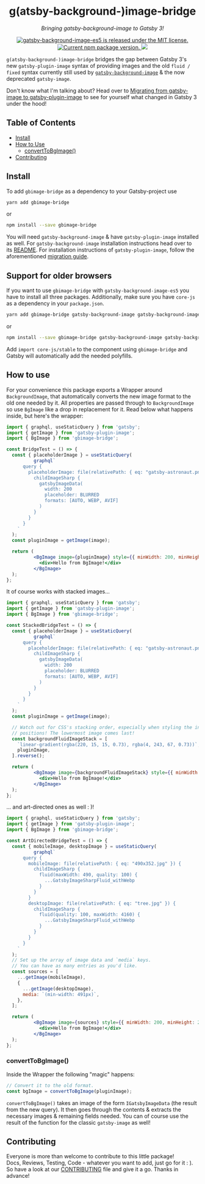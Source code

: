 <h1 align="center">
  g(atsby-background-)image-bridge
</h1>
<p align="center">
  <i>Bringing gatsby-background-image to Gatsby 3!</i>
</p>
<p align="center">
  <a href="https://github.com/timhagn/gatsby-background-image/blob/main/LICENSE">
    <img src="https://img.shields.io/badge/license-MIT-blue.svg" alt="gatsby-background-image-es5 is released under the MIT license." />
  </a>
  <a href="https://www.npmjs.org/package/gbimage-bridge">
    <img src="https://img.shields.io/npm/v/gbimage-bridge.svg" alt="Current npm package version." />
  </a>
  <a href="https://codecov.io/gh/timhagn/gatsby-background-image">
    <img src="https://codecov.io/gh/timhagn/gatsby-background-image/branch/main/graph/badge.svg" />
  </a>
</p>

`g(atsby-background-)image-bridge` bridges the gap between Gatsby 3's new
`gatsby-plugin-image` syntax of providing images and the old
`fluid / fixed` syntax currently still used by
[`gatsby-background-image`](https://github.com/timhagn/gatsby-background-image)
& the now deprecated `gatsby-image`.

Don't know what I'm talking about? Head over to
[Migrating from gatsby-image to gatsby-plugin-image](https://www.gatsbyjs.com/docs/reference/release-notes/image-migration-guide/)
to see for yourself what changed in Gatsby 3 under the hood!

## Table of Contents

- [Install](#install)
- [How to Use](#how-to-use)
  - [convertToBgImage()](#converttobgimage)
- [Contributing](#contributing)

## Install

To add `gbimage-bridge` as a dependency to your Gatsby-project use

```bash
yarn add gbimage-bridge
```

or

```bash
npm install --save gbimage-bridge
```

You will need `gatsby-background-image` & have `gatsby-plugin-image` installed
as well. For `gatsby-background-image` installation instructions head over to
its [README](https://github.com/timhagn/gatsby-background-image/tree/main/packages/gatsby-background-image).
For installation instructions of `gatsby-plugin-image`, follow the
aforementioned [migration guide](https://www.gatsbyjs.com/docs/reference/release-notes/image-migration-guide/).


## Support for older browsers

If you want to use `gbimage-bridge` with `gatsby-background-image-es5` you have to install all three packages.
Additionally, make sure you have `core-js` as a dependency in your `package.json`.

```bash
yarn add gbimage-bridge gatsby-background-image gatsby-background-image-es5 core-js`
```

or 

```bash
npm install --save gbimage-bridge gatsby-background-image gatsby-background-image-es5 core-js`
```

Add `import core-js/stable` to the component using `gbimage-bridge` and Gatsby will automatically add
the needed polyfills.


## How to use

For your convenience this package exports a Wrapper around `BackgroundImage`,
that automatically converts the new image format to the old one needed by it.
All properties are passed through to `BackgroundImage` so use `BgImage` like a
drop in replacement for it.
Read below what happens inside, but here's the wrapper:

```jsx
import { graphql, useStaticQuery } from 'gatsby';
import { getImage } from 'gatsby-plugin-image';
import { BgImage } from 'gbimage-bridge';

const BridgeTest = () => {
  const { placeholderImage } = useStaticQuery(
          graphql`
      query {
        placeholderImage: file(relativePath: { eq: "gatsby-astronaut.png" }) {
          childImageSharp {
            gatsbyImageData(
              width: 200
              placeholder: BLURRED
              formats: [AUTO, WEBP, AVIF]
            )
          }
        }
      }
    `
  );
  const pluginImage = getImage(image);

  return (
          <BgImage image={pluginImage} style={{ minWidth: 200, minHeight: 200 }}>
            <div>Hello from BgImage!</div>
          </BgImage>
  );
};
```

It of course works with stacked images...

```jsx
import { graphql, useStaticQuery } from 'gatsby';
import { getImage } from 'gatsby-plugin-image';
import { BgImage } from 'gbimage-bridge';

const StackedBridgeTest = () => {
  const { placeholderImage } = useStaticQuery(
          graphql`
      query {
        placeholderImage: file(relativePath: { eq: "gatsby-astronaut.png" }) {
          childImageSharp {
            gatsbyImageData(
              width: 200
              placeholder: BLURRED
              formats: [AUTO, WEBP, AVIF]
            )
          }
        }
      }
    `
  );
  const pluginImage = getImage(image);

  // Watch out for CSS's stacking order, especially when styling the individual
  // positions! The lowermost image comes last!
  const backgroundFluidImageStack = [
    `linear-gradient(rgba(220, 15, 15, 0.73), rgba(4, 243, 67, 0.73))`,
    pluginImage,
  ].reverse();

  return (
          <BgImage image={backgroundFluidImageStack} style={{ minWidth: 200, minHeight: 200 }}>
            <div>Hello from BgImage!</div>
          </BgImage>
  );
};
```

... and art-directed ones as well : )!

```jsx
import { graphql, useStaticQuery } from 'gatsby';
import { getImage } from 'gatsby-plugin-image';
import { BgImage } from 'gbimage-bridge';

const ArtDirectedBridgeTest = () => {
  const { mobileImage, desktopImage } = useStaticQuery(
          graphql`
      query {
        mobileImage: file(relativePath: { eq: "490x352.jpg" }) {
          childImageSharp {
            fluid(maxWidth: 490, quality: 100) {
              ...GatsbyImageSharpFluid_withWebp
            }
          }
        }
        desktopImage: file(relativePath: { eq: "tree.jpg" }) {
          childImageSharp {
            fluid(quality: 100, maxWidth: 4160) {
              ...GatsbyImageSharpFluid_withWebp
            }
          }
        }
      }
    `
  );
  // Set up the array of image data and `media` keys.
  // You can have as many entries as you'd like.
  const sources = [
    ...getImage(mobileImage),
    {
      ...getImage(desktopImage),
      media: `(min-width: 491px)`,
    },
  ];

  return (
          <BgImage image={sources} style={{ minWidth: 200, minHeight: 200 }}>
            <div>Hello from BgImage!</div>
          </BgImage>
  );
};
```

### convertToBgImage()

Inside the Wrapper the following "magic" happens:

```jsx
// Convert it to the old format.
const bgImage = convertToBgImage(pluginImage);
```

`convertToBgImage()` takes an image of the form `IGatsbyImageData` (the result
from the new query). It then goes through the contents & extracts the necessary
images & remaining fields needed. You can of course use the result of the
function for the classic `gatsby-image` as well!


## Contributing

Everyone is more than welcome to contribute to this little package!  
Docs, Reviews, Testing, Code - whatever you want to add, just go for it : ).
So have a look at our [CONTRIBUTING](https://github.com/timhagn/gatsby-background-image/blob/main/CONTRIBUTING.md) file and give it a go.
Thanks in advance!
